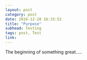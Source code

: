 ```yaml
---
layout: post
category: post
date: 2016-12-28 16:33:52
title: "Purpose"
subhead: Testing
tags: post, Test
link: 
---
```


The beginning of something great.....